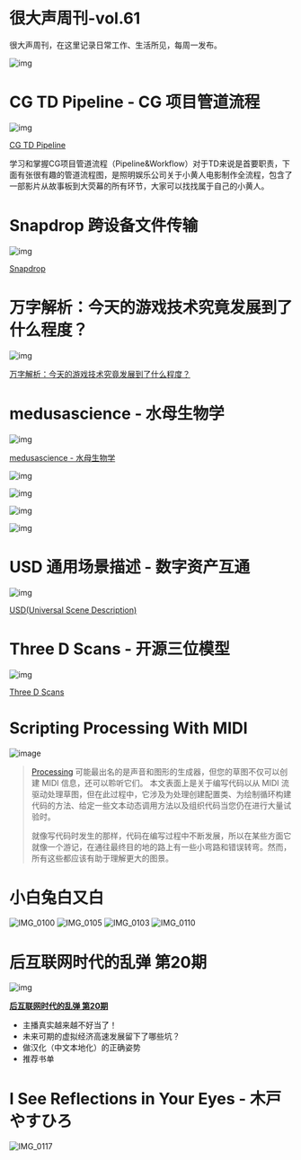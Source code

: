 # 很大声周刊-vol.61
很大声周刊，在这里记录日常工作、生活所见，每周一发布。

![img](https://user-images.githubusercontent.com/20842136/178115509-6d53415e-d633-444f-a2af-80aca0103ce9.png)

# CG TD Pipeline - CG 项目管道流程
![img](https://user-images.githubusercontent.com/20842136/178110818-f47ce3d7-e2e1-4d14-83f6-3705a6fed163.png)

[CG TD Pipeline](https://cg-td-course.readthedocs.io/zh_CN/latest/preface.html)

学习和掌握CG项目管道流程（Pipeline&Workflow）对于TD来说是首要职责，下面有张很有趣的管道流程图，是照明娱乐公司关于小黄人电影制作全流程，包含了一部影片从故事板到大荧幕的所有环节，大家可以找找属于自己的小黄人。

# Snapdrop 跨设备文件传输
![img](https://user-images.githubusercontent.com/20842136/178115229-8dc4b44b-4750-45cd-b938-b2e36ff02c76.png)

[Snapdrop](https://snapdrop.net/#)

# 万字解析：今天的游戏技术究竟发展到了什么程度？
![img](https://user-images.githubusercontent.com/20842136/178115016-f2f68852-acaa-4250-9fa5-6e7f5d5bdc20.png)

[万字解析：今天的游戏技术究竟发展到了什么程度？](https://www.bilibili.com/video/BV1HB4y1W7pC?vd_source=6c68891752436b0097051bf700e169a9)

# medusascience - 水母生物学
![img](https://user-images.githubusercontent.com/20842136/178111100-95d0bc0b-8335-4a5e-b1cd-495ffcfe2c10.png)

[medusascience - 水母生物学](https://www.instagram.com/medusascience/)

![img](https://user-images.githubusercontent.com/20842136/178115044-3ed0a355-ef05-4c92-8642-9382436a9016.png)

![img](https://user-images.githubusercontent.com/20842136/178115077-5f117cdc-9948-4f44-b448-f50661474c87.png)

![img](https://user-images.githubusercontent.com/20842136/178115132-d888b936-35f2-45a4-bf4a-db87867e6b00.png)

![img](https://user-images.githubusercontent.com/20842136/178115154-429151b9-cd32-42d9-b66c-d33c5c32fbfc.png)

# USD 通用场景描述 - 数字资产互通
![img](https://user-images.githubusercontent.com/20842136/178115218-84e38d65-62b1-462f-913c-dd805076eea3.png)

[USD(Universal Scene Description) ](https://graphics.pixar.com/usd/release/index.html)

# Three D Scans - 开源三位模型
![img](https://user-images.githubusercontent.com/20842136/178115390-4db19e0f-62d5-4134-aaa4-014e280dd30a.png)

[Three D Scans](https://threedscans.com/)

# Scripting Processing With MIDI
![image](https://user-images.githubusercontent.com/20842136/178137761-cc1dcab8-f98b-470f-94e2-d06b9c39b344.png)

> [Processing](https://processing.org/) 可能最出名的是声音和图形的生成器，但您的草图不仅可以创建 MIDI 信息，还可以聆听它们。
> 本文表面上是关于编写代码以从 MIDI 流驱动处理草图，但在此过程中，它涉及为处理创建配置类、为绘制循环构建代码的方法、给定一些文本动态调用方法以及组织代码当您仍在进行大量试验时。
> 
> 就像写代码时发生的那样，代码在编写过程中不断发展，所以在某些方面它就像一个游记，在通往最终目的地的路上有一些小弯路和错误转弯。然而，所有这些都应该有助于理解更大的图景。

# 小白兔白又白
![IMG_0100](https://user-images.githubusercontent.com/20842136/178115072-56dd6e24-9325-435c-8a91-fba3694f3c85.jpg)
![IMG_0105](https://user-images.githubusercontent.com/20842136/178115063-072a5e2e-221d-47cb-8584-5c9f8b0be21a.jpg)
![IMG_0103](https://user-images.githubusercontent.com/20842136/178115069-ffc0b4a9-9144-469d-a104-2b50c843f592.jpg)
![IMG_0110](https://user-images.githubusercontent.com/20842136/178115057-334351d1-3f94-4425-99f2-5c4fee1951b8.jpg)

# 后互联网时代的乱弹 第20期
![img](https://user-images.githubusercontent.com/20842136/178147952-8ff9e6ec-b418-47c4-a7be-ddc329bf74f6.png)

**[后互联网时代的乱弹 第20期](https://www.bilibili.com/video/BV1AB4y1v7Ce?spm_id_from=444.41.list.card_archive.click&vd_source=6c68891752436b0097051bf700e169a9)**
- 主播真实越来越不好当了！
- 未来可期的虚拟经济高速发展留下了哪些坑？
- 做汉化（中文本地化）的正确姿势
- 推荐书单

# I See Reflections in Your Eyes - 木戸やすひろ
![IMG_0117](https://user-images.githubusercontent.com/20842136/178137747-18759b6f-2752-458d-bf75-167eca004e2e.JPG)

